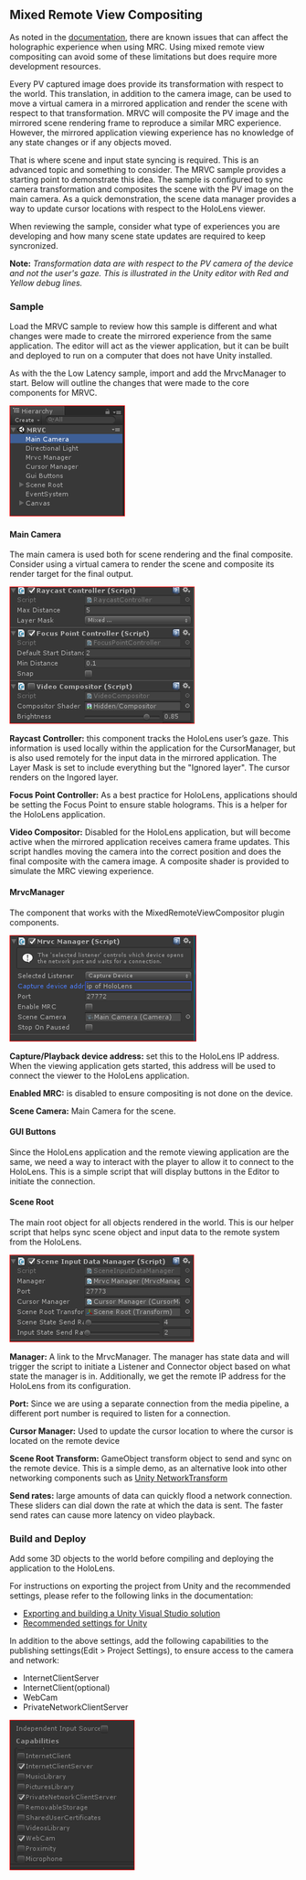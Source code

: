 ## Mixed Remote View Compositing
As noted in the [documentation](https://developer.microsoft.com/en-us/windows/holographic/mixed_reality_capture_for_developers), there are known issues that can affect the holographic experience when using MRC. Using mixed remote view compositing can avoid some of these limitations but does require more development resources.

Every PV captured image does provide its transformation with respect to the world. This translation, in addition to the camera image, can be used to move a virtual camera in a mirrored application and render the scene with respect to that transformation. MRVC will composite the PV image and the mirrored scene rendering frame to reproduce a similar MRC experience. However, the mirrored application viewing experience has no knowledge of any state changes or if any objects moved.

That is where scene and input state syncing is required. This is an advanced topic and something to consider. The MRVC sample provides a starting point to demonstrate this idea. The sample is configured to sync camera transformation and composites the scene with the PV image on the main camera. As a quick demonstration, the scene data manager provides a way to update cursor locations with respect to the HoloLens viewer.

When reviewing the sample, consider what type of experiences you are developing and how many scene state updates are required to keep syncronized.

**Note:** *Transformation data are with respect to the PV camera of the device and not the user's gaze. This is illustrated in the Unity editor with Red and Yellow debug lines.*

### Sample
Load the MRVC sample to review how this sample is different and what changes were made to create the mirrored experience from the same application. The editor will act as the viewer application, but it can be built and deployed to run on a computer that does not have Unity installed.

As with the the Low Latency sample, import and add the MrvcManager to start. Below will outline the changes that were made to the core components for MRVC.

![](../../images/MrvcHierarchy.png)

#### Main Camera
The main camera is used both for scene rendering and the final composite. Consider using a virtual camera to render the scene and composite its render target for the final output.

![](../../images/MainCameraProperties.png)

**Raycast Controller:** this component tracks the HoloLens user’s gaze. This information is used locally within the application for the CursorManager, but is also used remotely for the input data in the mirrored application. The Layer Mask is set to include everything but the "Ignored layer". The cursor renders on the Ingored layer. 

**Focus Point Controller:** As a best practice for HoloLens, applications should be setting the Focus Point to ensure stable holograms. This is a helper for the HoloLens application.

**Video Compositor:** Disabled for the HoloLens application, but will become active when the mirrored application receives camera frame updates. This script handles moving the camera into the correct position and does the final composite with the camera image. A composite shader is provided to simulate the MRC viewing experience.

#### MrvcManager
The component that works with the MixedRemoteViewCompositor plugin components. 

![](../../images/MrvcManager.png)

**Capture/Playback device address:** set this to the HoloLens IP address. When the viewing application gets started, this address will be used to connect the viewer to the HoloLens application. 

**Enabled MRC:** is disabled to ensure compositing is not done on the device.

**Scene Camera:** Main Camera for the scene.

#### GUI Buttons
Since the HoloLens application and the remote viewing application are the same, we need a way to interact with the player to allow it to connect to the HoloLens. This is a simple script that will display buttons in the Editor to initiate the connection.

#### Scene Root
The main root object for all objects rendered in the world. This is our helper script that helps sync scene object and input data to the remote system from the HoloLens.

![](../../images/SceneRoot.png)

**Manager:** A link to the MrvcManager. The manager has state data and will trigger the script to initiate a Listener and Connector object based on what state the manager is in. Additionally, we get the remote IP address for the HoloLens from its configuration.

**Port:** Since we are using a separate connection from the media pipeline, a different port number is required to listen for a connection. 

**Cursor Manager:** Used to update the cursor location to where the cursor is located on the remote device

**Scene Root Transform:** GameObject transform object to send and sync on the remote device. This is a simple demo, as an alternative look into other networking components such as [Unity NetworkTransform](https://docs.unity3d.com/Manual/class-NetworkTransform.html)

**Send rates:** large amounts of data can quickly flood a network connection. These sliders can dial down the rate at which the data is sent. The faster send rates can cause more latency on video playback.

### Build and Deploy
Add some 3D objects to the world before compiling and deploying the application to the HoloLens. 

For instructions on exporting the project from Unity and the recommended settings, please refer to the following links in the documentation:
  * [Exporting and building a Unity Visual Studio solution](https://developer.microsoft.com/en-us/windows/holographic/exporting_and_building_a_unity_visual_studio_solution)
  * [Recommended settings for Unity](https://developer.microsoft.com/en-us/windows/holographic/recommended_settings_for_unity)

In addition to the above settings, add the following capabilities to the publishing settings(Edit > Project Settings), to ensure access to the camera and network:
  * InternetClientServer
  * InternetClient(optional)
  * WebCam
  * PrivateNetworkClientServer

![](../../images/Capabilities.png)

